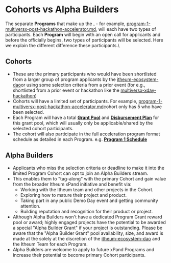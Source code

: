 # Cohorts vs Alpha Builders

The separate **Programs** that make up the [.](./ "mention") - for example, [program-1-multiversx-post-hackathon-accelerator.md](../program-1-multiversx-post-hackathon-accelerator.md "mention"), will each have two types of participants. Each **Program** will begin with an open call for applicants and before the officially begins, two types of participants will be selected. Here we explain the different difference these participants.\


## Cohorts

* These are the primary participants who would have been shortlisted from a larger group of program applicants by the [itheum-ecosystem-dao](../../itheum-ecosystem-dao/ "mention")or using some selection criteria from a prior event (for e.g., shortlisted from a prior event or hackathon like the [multiversx-xday-hackathon](../../../hackathons-and-dev-challenges/multiversx-xday-hackathon/ "mention"))
* Cohorts will have a limited set of participants. For example, [program-1-multiversx-post-hackathon-accelerator.md](../program-1-multiversx-post-hackathon-accelerator.md "mention")cohort only has 5 who have been selected.
* Each Program will have a total [**Grant Pool**](https://docs.itheum.io/product-docs/protocol/governance/itheum-xpand-dao/program-1-multiversx-post-hackathon-accelerator#grant-pool-for-program) and [**Disbursement Plan**](https://docs.itheum.io/product-docs/protocol/governance/itheum-xpand-dao/program-1-multiversx-post-hackathon-accelerator#disbursement-plan) for this grant pool, which will usually only be applicable/shared by the selected cohort participants.
* The cohort will also participate in the full acceleration program format schedule as detailed in each Program. e.g. [**Program 1 Schedule**](https://docs.itheum.io/product-docs/protocol/governance/itheum-xpand-dao/program-1-multiversx-post-hackathon-accelerator#program-format)



## Alpha Builders

* Applicants who miss the selection criteria or deadline to make it into the limited Program Cohort can opt to join an Alpha Builders stream.
* This enables them to "tag-along" with the primary Cohort and gain value from the broader Itheum xPand initiative and benefit via:
  * Working with the Itheum team and other projects in the Cohort.
  * Exploring how to mature their project and product.
  * Taking part in any public Demo Day event and getting community attention.
  * Building reputation and recognition for their product or project.
* Although Alpha Builders won't have a dedicated Program Grant reward pool or award; highly engaged projects have the potential to be awarded a special "Alpha Builder Grant" if your project is outstanding. Please be aware that the "Alpha Builder Grant" pool availability, size, and award is made at the solely at the discretion of the [itheum-ecosystem-dao](../../itheum-ecosystem-dao/ "mention") and the Itheum Team for each Program.
* Alpha Builders are welcome to apply to future xPand Programs and increase their potential to become primary Cohort participants.

